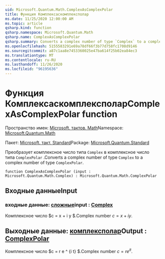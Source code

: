 ```yaml
---
uid: Microsoft.Quantum.Math.ComplexAsComplexPolar
title: Функция Комплексаскомплексполар
ms.date: 11/25/2020 12:00:00 AM
ms.topic: article
qsharp.kind: function
qsharp.namespace: Microsoft.Quantum.Math
qsharp.name: ComplexAsComplexPolar
qsharp.summary: Converts a complex number of type `Complex` to a complex number of type `ComplexPolar`.
ms.openlocfilehash: 5155583291e69a78df66f3b77d758fc1708d9146
ms.sourcegitcommit: a87c1aa8e7453360025e47ba614f25b02ea84ec3
ms.translationtype: MT
ms.contentlocale: ru-RU
ms.lasthandoff: 11/26/2020
ms.locfileid: "96195636"
---
```

# <a name="complexascomplexpolar-function"></a><span data-ttu-id="b2ec7-102">Функция Комплексаскомплексполар</span><span class="sxs-lookup"><span data-stu-id="b2ec7-102">ComplexAsComplexPolar function</span></span>

<span data-ttu-id="b2ec7-103">Пространство имен: [Microsoft. тактов. Math](xref:Microsoft.Quantum.Math)</span><span class="sxs-lookup"><span data-stu-id="b2ec7-103">Namespace: [Microsoft.Quantum.Math](xref:Microsoft.Quantum.Math)</span></span>

<span data-ttu-id="b2ec7-104">Пакет: [Microsoft. такт. Standard](https://nuget.org/packages/Microsoft.Quantum.Standard)</span><span class="sxs-lookup"><span data-stu-id="b2ec7-104">Package: [Microsoft.Quantum.Standard](https://nuget.org/packages/Microsoft.Quantum.Standard)</span></span>


<span data-ttu-id="b2ec7-105">Преобразует комплексное число типа `Complex` в комплексное число типа `ComplexPolar` .</span><span class="sxs-lookup"><span data-stu-id="b2ec7-105">Converts a complex number of type `Complex` to a complex number of type `ComplexPolar`.</span></span>

```qsharp
function ComplexAsComplexPolar (input : Microsoft.Quantum.Math.Complex) : Microsoft.Quantum.Math.ComplexPolar
```


## <a name="input"></a><span data-ttu-id="b2ec7-106">Входные данные</span><span class="sxs-lookup"><span data-stu-id="b2ec7-106">Input</span></span>

### <a name="input--complex"></a><span data-ttu-id="b2ec7-107">входные данные: [сложные](xref:Microsoft.Quantum.Math.Complex)</span><span class="sxs-lookup"><span data-stu-id="b2ec7-107">input : [Complex](xref:Microsoft.Quantum.Math.Complex)</span></span>

<span data-ttu-id="b2ec7-108">Комплексное число $c = x + i y $.</span><span class="sxs-lookup"><span data-stu-id="b2ec7-108">Complex number $c = x + i y$.</span></span>



## <a name="output--complexpolar"></a><span data-ttu-id="b2ec7-109">Выходные данные: [комплексполар](xref:Microsoft.Quantum.Math.ComplexPolar)</span><span class="sxs-lookup"><span data-stu-id="b2ec7-109">Output : [ComplexPolar](xref:Microsoft.Quantum.Math.ComplexPolar)</span></span>

<span data-ttu-id="b2ec7-110">Комплексное число $c = r e ^ {i t} $.</span><span class="sxs-lookup"><span data-stu-id="b2ec7-110">Complex number $c = r e^{i t}$.</span></span>